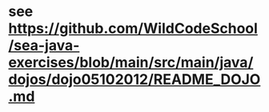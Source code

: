 # see https://github.com/WildCodeSchool/sea-java-exercises/blob/main/src/main/java/dojos/dojo05102012/README_DOJO.md
